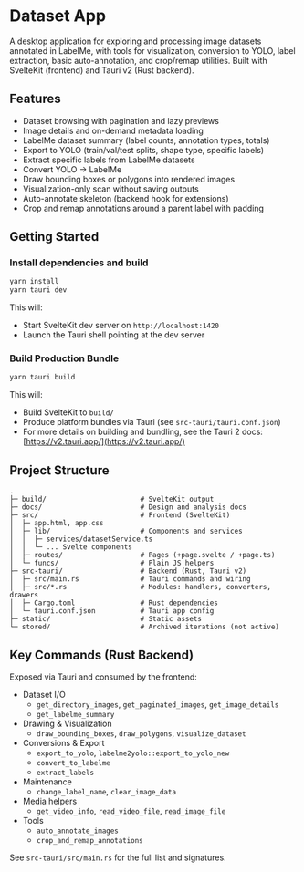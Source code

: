 # Dataset App

A desktop application for exploring and processing image datasets annotated in LabelMe, with tools for visualization, conversion to YOLO, label extraction, basic auto-annotation, and crop/remap utilities. Built with SvelteKit (frontend) and Tauri v2 (Rust backend).

## Features
- Dataset browsing with pagination and lazy previews
- Image details and on-demand metadata loading
- LabelMe dataset summary (label counts, annotation types, totals)
- Export to YOLO (train/val/test splits, shape type, specific labels)
- Extract specific labels from LabelMe datasets
- Convert YOLO → LabelMe
- Draw bounding boxes or polygons into rendered images
- Visualization-only scan without saving outputs
- Auto-annotate skeleton (backend hook for extensions)
- Crop and remap annotations around a parent label with padding

## Getting Started


### Install dependencies and build
```bash
yarn install
yarn tauri dev
```
This will:
- Start SvelteKit dev server on `http://localhost:1420`
- Launch the Tauri shell pointing at the dev server

### Build Production Bundle
```bash
yarn tauri build
```
This will:
- Build SvelteKit to `build/`
- Produce platform bundles via Tauri (see `src-tauri/tauri.conf.json`)
- For more details on building and bundling, see the Tauri 2 docs: [https://v2.tauri.app/](https://v2.tauri.app/)



## Project Structure
```
.
├─ build/                       # SvelteKit output
├─ docs/                        # Design and analysis docs
├─ src/                         # Frontend (SvelteKit)
│  ├─ app.html, app.css
│  ├─ lib/                      # Components and services
│  │  ├─ services/datasetService.ts
│  │  └─ ... Svelte components
│  ├─ routes/                   # Pages (+page.svelte / +page.ts)
│  └─ funcs/                    # Plain JS helpers
├─ src-tauri/                   # Backend (Rust, Tauri v2)
│  ├─ src/main.rs               # Tauri commands and wiring
│  ├─ src/*.rs                  # Modules: handlers, converters, drawers
│  ├─ Cargo.toml                # Rust dependencies
│  └─ tauri.conf.json           # Tauri app config
├─ static/                      # Static assets
└─ stored/                      # Archived iterations (not active)
```

## Key Commands (Rust Backend)
Exposed via Tauri and consumed by the frontend:
- Dataset I/O
  - `get_directory_images`, `get_paginated_images`, `get_image_details`
  - `get_labelme_summary`
- Drawing & Visualization
  - `draw_bounding_boxes`, `draw_polygons`, `visualize_dataset`
- Conversions & Export
  - `export_to_yolo`, `labelme2yolo::export_to_yolo_new`
  - `convert_to_labelme`
  - `extract_labels`
- Maintenance
  - `change_label_name`, `clear_image_data`
- Media helpers
  - `get_video_info`, `read_video_file`, `read_image_file`
- Tools
  - `auto_annotate_images`
  - `crop_and_remap_annotations`

See `src-tauri/src/main.rs` for the full list and signatures.


